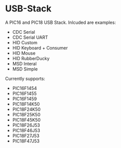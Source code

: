 # USB-Stack
A PIC16 and PIC18 USB Stack. Inlcuded are examples:
- CDC Serial
- CDC Serial UART
- HID Custom
- HID Keyboard + Consumer
- HID Mouse
- HID RubberDucky
- MSD Interal
- MSD Simple

Currently supports:
- PIC16F1454
- PIC16F1455
- PIC16F1459
- PIC18F14K50
- PIC18F24K50
- PIC18F25K50
- PIC18F45K50
- PIC18F26J53
- PIC18F46J53
- PIC18F27J53
- PIC18F47J53
